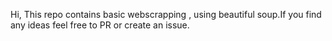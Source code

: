 Hi,
This repo contains basic webscrapping , using beautiful soup.If you find any ideas feel free to PR or create an issue.
